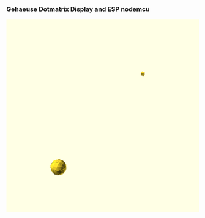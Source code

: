 ### Gehaeuse Dotmatrix Display and ESP nodemcu
![Gehaeuse Dotmatrix Display and ESP nodemcu](stl/Gehaeuse-Dotmatrix-Display-and-ESP-nodemcu.png)

